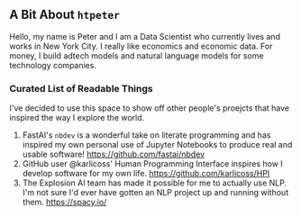 ## A Bit About `htpeter`

Hello, my name is Peter and I am a Data Scientist who currently lives and works in New York City. I really like economics and economic data. For money, I build adtech models and natural language models for some technology companies. 

### Curated List of Readable Things

I've decided to use this space to show off other people's proejcts that have inspired the way I explore the world.

1. FastAI's `nbdev` is a wonderful take on literate programming and has inspired my own personal use of Jupyter Notebooks to produce real and usable software! https://github.com/fastai/nbdev
2. GitHub user @karlicoss' Human Programming Interface inspires how I develop software for my own life. https://github.com/karlicoss/HPI
3. The Explosion AI team has made it possible for me to actually use NLP. I'm not sure I'd ever have gotten an NLP project up and running without them. https://spacy.io/
